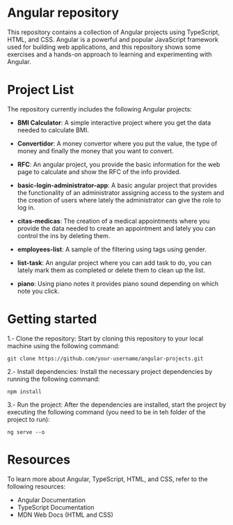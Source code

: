 # Angular repository
This repository contains a collection of Angular projects using TypeScript, HTML, and CSS.
Angular is a powerful and popular JavaScript framework used for building web applications, 
and this repository shows some exercises and a hands-on approach to learning and experimenting with Angular.

# Project List
The repository currently includes the following Angular projects:

- **BMI Calculator**: A simple interactive project where you get the data needed to calculate BMI.

- **Convertidor**: A money convertor where you put the value, the type of money and finally the money that you want to convert.

- **RFC**: An angular project, you provide the basic information for the web page to calculate and show the RFC of the info provided.

- **basic-login-administrator-app**: A basic angular project that provides the functionality of an administrator assigning access to the system and the creation of users where lately the administrator can give the role to log in.

- **citas-medicas**: The creation of a medical appointments where you provide the data needed to create an appointment and lately you can control the ins by deleting them.

- **employees-list**: A sample of the filtering using tags using gender.

- **list-task**: An angular project where you can add task to do, you can lately mark them as completed or delete them to clean up the list.

- **piano**: Using piano notes it provides piano sound depending on which note you click.

# Getting started

1.- Clone the repository: Start by cloning this repository to your local machine using the following command:

```
git clone https://github.com/your-username/angular-projects.git
```
2.- Install dependencies: Install the necessary project dependencies by running the following command:
```
npm install
```

3.- Run the project: After the dependencies are installed, start the project by executing the following command (you need to be in teh folder of the project to run):
```
ng serve --o
```

# Resources
To learn more about Angular, TypeScript, HTML, and CSS, refer to the following resources:

- Angular Documentation
- TypeScript Documentation
- MDN Web Docs (HTML and CSS)
